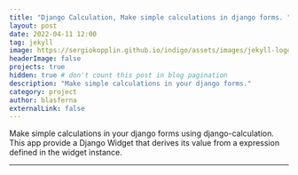 ```yaml
---
title: "Django Calculation, Make simple calculations in django forms. "
layout: post
date: 2022-04-11 12:00
tag: jekyll
image: https://sergiokopplin.github.io/indigo/assets/images/jekyll-logo-light-solid.png
headerImage: false
projects: true
hidden: true # don't count this post in blog pagination
description: "Make simple calculations in your django forms."
category: project
author: blasferna
externalLink: false
---
```



Make simple calculations in your django forms using django-calculation. This app provide a Django Widget that derives its value from a expression defined in the widget instance.

---


